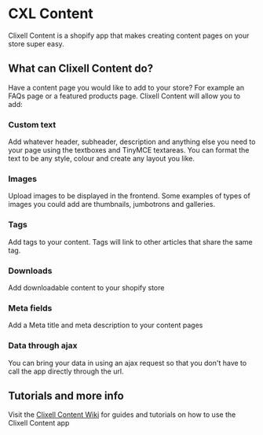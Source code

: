 # CXL Content

Clixell Content is a shopify app that makes creating content pages on your store super easy.

## What can Clixell Content do?

Have a content page you would like to add to your store? For example an FAQs page or a featured products page. Clixell Content will allow you to add:

### Custom text

Add whatever header, subheader, description and anything else you need to your page using the textboxes and TinyMCE textareas. You can format the text to be any style, colour and create any layout you like.

### Images 

Upload images to be displayed in the frontend. Some examples of types of images you could add are thumbnails, jumbotrons and galleries.

### Tags

Add tags to your content. Tags will link to other articles that share the same tag. 

### Downloads

Add downloadable content to your shopify store

### Meta fields

Add a Meta title and meta description to your content pages

### Data through ajax

You can bring your data in using an ajax request so that you don't have to call the app directly through the url.

## Tutorials and more info

Visit the [Clixell Content Wiki](https://github.com/clixell/clixell-content/wiki) for guides and tutorials on how to use the Clixell Content app
